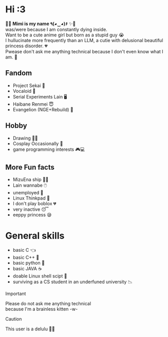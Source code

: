 # Hi :3
🌸✨ **Mimi is my name  ٩(◕‿◕)۶**  ✨🌸 \
was/were because I am constantly dying inside. \
Want to be a cute anime girl but born as a stupid guy 😭 \
I hullucinate more frequently than an LLM, a cutie with delusional beautiful princess disorder. 💔 \
Pwease don't ask me anything technical because I don't even know what I am. 🥀 

## Fandom
- Project Sekai 🎵
- Vocaloid 🎤
- Serial Experiments Lain 🖥️
- Haibane Renmei 😇
- Evangelion (NGE+Rebuild) 🤖

## Hobby
- Drawing 🌸🎨
- Cosplay Occasionally 👗
- game programming interests 🎮💻

## More Fun facts
- MizuEna ship 🎀🎨
- Lain wannabe 🖱️
- unemployed 🔻
- Linux Thinkpad 🥇
- I don't play boblox 💔
- very inactive 😴
- eeppy princess 😪

# General skills
- basic C 👈
- basic C++ 🚅
- basic python 🐍
- basic JAVA ☕
- doable Linux shell scipt 🐧
- surviving as a CS student in an underfuned university 📉


> [!IMPORTANT]
>  Please do not ask me anything technical  
>  because I'm a brainless kitten -w-


> [!CAUTION]
> This user is a delulu 🧠🔻


